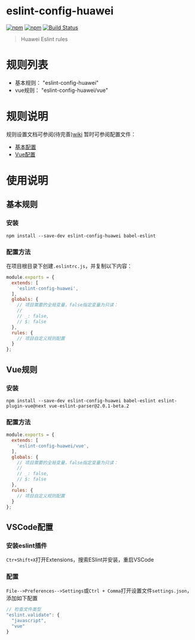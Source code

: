 # eslint-config-huawei
[![npm](https://img.shields.io/npm/v/eslint-config-huawei.svg)](https://www.npmjs.com/package/eslint-config-huawei)
[![npm](https://img.shields.io/npm/dt/eslint-config-huawei.svg)](https://www.npmjs.com/package/eslint-config-huawei)
[![Build Status](https://travis-ci.org/sept08/eslint-config-huawei.svg?branch=master)](https://travis-ci.org/sept08/eslint-config-huawei)

> Huawei Eslint rules

# 规则列表
*   基本规则：  "eslint-config-huawei"
*   vue规则：   "eslint-config-huawei/vue"

# 规则说明
规则设置文档可参阅(待完善)[wiki](https://github.com/sept08/eslint-config-huawei/wiki)
暂时可参阅配置文件：
*  [基本配置](https://github.com/sept08/eslint-config-huawei/blob/master/index.js)
*  [Vue配置](https://github.com/sept08/eslint-config-huawei/blob/master/vue.js)

# 使用说明
## 基本规则
### 安装
``` shell
npm install --save-dev eslint-config-huawei babel-eslint
```
### 配置方法
在项目根目录下创建`.eslintrc.js`，并复制以下内容：
``` javascript
module.exports = {
  extends: [
    'eslint-config-huawei',
  ],
  globals: {
    // 项目需要的全局变量，false指定变量为只读：
    //
    // _: false,
    // $: false
  },
  rules: {
    // 项目自定义规则配置
  }
};
```


## Vue规则
### 安装
``` shell
npm install --save-dev eslint-config-huawei babel-eslint eslint-plugin-vue@next vue-eslint-parser@2.0.1-beta.2
```
### 配置方法
``` javascript
module.exports = {
  extends: [
    'eslint-config-huawei/vue',
  ],
  globals: {
    // 项目需要的全局变量，false指定变量为只读：
    //
    // _: false,
    // $: false
  },
  rules: {
    // 项目自定义规则配置
  }
};
```

## VSCode配置
### 安装eslint插件
`Ctr+Shift+X`打开Extensions，搜索ESlint并安装，重启VSCode
### 配置
`File-->Preferences-->Settings`或`Ctrl + Comma`打开设置文件`settings.json`，添加如下配置
``` javascript
// 检查文件类型
"eslint.validate": {
  "javascript",
  "vue"
}
```
